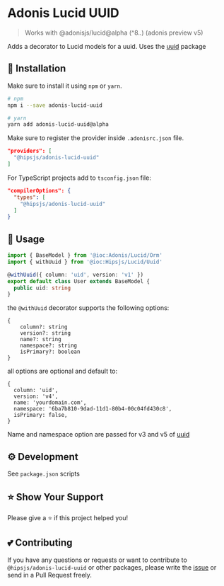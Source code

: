 # Adonis Lucid UUID

> Works with @adonisjs/lucid@alpha (^8.*.*) (adonis preview v5)

Adds a decorator to Lucid models for a uuid. Uses the [uuid](https://github.com/uuidjs/uuid) package

## :page_facing_up: Installation

Make sure to install it using `npm` or `yarn`.

```bash
# npm
npm i --save adonis-lucid-uuid

# yarn
yarn add adonis-lucid-uuid@alpha
```

Make sure to register the provider inside `.adonisrc.json` file.

```json
"providers": [
  "@hipsjs/adonis-lucid-uuid"
]
```

For TypeScript projects add to `tsconfig.json` file:
```json
"compilerOptions": {
  "types": [
    "@hipsjs/adonis-lucid-uuid"
  ]
}
```

## :wrench: Usage

```typescript
import { BaseModel } from '@ioc:Adonis/Lucid/Orm'
import { withUuid } from '@ioc:Hipsjs/Lucid/Uuid'

@withUuid({ column: 'uid', version: 'v1' })
export default class User extends BaseModel {
  public uid: string
}
```

the `@withUuid` decorator supports the following options:
```
{
    column?: string
    version?: string
    name?: string
    namespace?: string
    isPrimary?: boolean
}
```

all options are optional and default to:
```
{
  column: 'uid',                                      
  version: 'v4', 									
  name: 'yourdomain.com',							
  namespace: '6ba7b810-9dad-11d1-80b4-00c04fd430c8',
  isPrimary: false,
}
```
Name and namespace option are passed for v3 and v5 of [uuid](https://github.com/uuidjs/uuid)

## :gear: Development
See `package.json` scripts

## :star: Show Your Support

Please give a :star: if this project helped you!

## :two_hearts: Contributing

If you have any questions or requests or want to contribute to `@hipsjs/adonis-lucid-uuid` or other packages, please write the [issue](https://github.com/remcoplasmeyer/adonis-lucid-uuid/issues) or send in a Pull Request freely.
